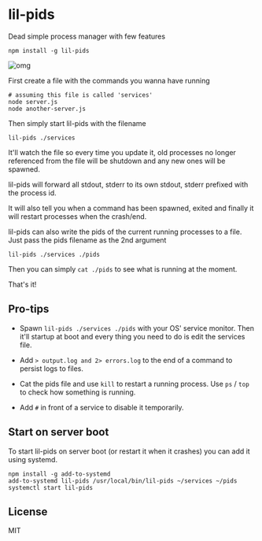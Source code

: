 # lil-pids

Dead simple process manager with few features

```
npm install -g lil-pids
```

![omg](https://media.giphy.com/media/Aff4ryYiacUO4/giphy.gif)

First create a file with the commands you wanna have running

```
# assuming this file is called 'services'
node server.js
node another-server.js
```

Then simply start lil-pids with the filename

```
lil-pids ./services
```

It'll watch the file so every time you update it, old processes
no longer referenced from the file will be shutdown and any new ones will be spawned.

lil-pids will forward all stdout, stderr to its own stdout, stderr prefixed with the process id.

It will also tell you when a command has been spawned, exited and finally it will restart processes
when the crash/end.

lil-pids can also write the pids of the current running processes to a file. Just pass the pids filename as the 2nd argument

```
lil-pids ./services ./pids
```

Then you can simply `cat ./pids` to see what is running at the moment.

That's it!

## Pro-tips

* Spawn `lil-pids ./services ./pids` with your OS' service monitor. Then it'll startup at boot and every thing you need to do is edit the services file.

* Add `> output.log and 2> errors.log` to the end of a command to persist logs to files.

* Cat the pids file and use `kill` to restart a running process. Use `ps` / `top` to check how something is running.

* Add `#` in front of a service to disable it temporarily.

## Start on server boot

To start lil-pids on server boot (or restart it when it crashes) you can add it using systemd.

```
npm install -g add-to-systemd
add-to-systemd lil-pids /usr/local/bin/lil-pids ~/services ~/pids
systemctl start lil-pids
```

## License

MIT
